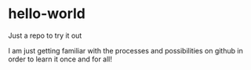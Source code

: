 # hello-world
Just a repo to try it out

I am just getting familiar with the processes and possibilities on github in order to learn it once and for all!
